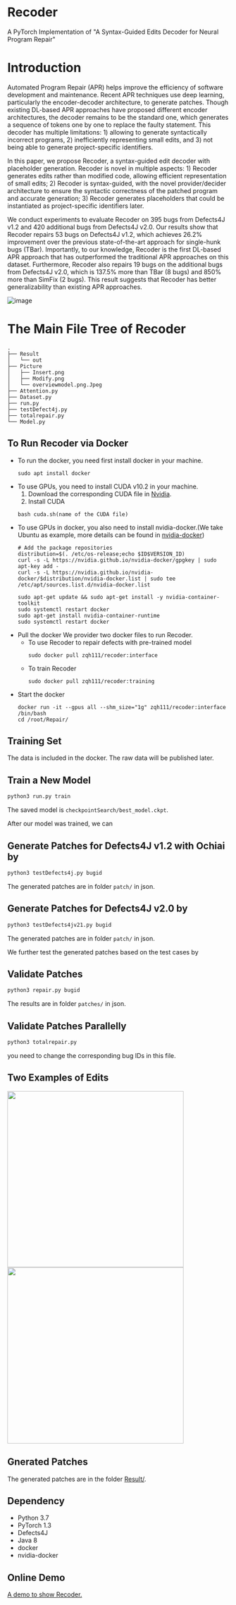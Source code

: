 # Recoder
A PyTorch Implementation of "A Syntax-Guided Edits Decoder for Neural Program Repair"

# Introduction
Automated Program Repair (APR) helps improve the efficiency of software development and maintenance. Recent APR techniques use deep learning, particularly the encoder-decoder architecture, to generate patches. Though existing DL-based APR approaches have proposed different encoder architectures, the decoder remains to be the standard one, which generates a sequence of tokens one by one to replace the faulty statement. This decoder has multiple limitations: 1) allowing to generate syntactically incorrect programs, 2) inefficiently representing small edits, and 3) not being able to generate project-specific identifiers.

In this paper, we propose Recoder, a syntax-guided edit decoder with placeholder generation. Recoder is novel in multiple aspects: 1) Recoder generates edits rather than modified code, allowing efficient representation of small edits; 2) Recoder is syntax-guided, with the novel provider/decider architecture to ensure the syntactic correctness of the patched program and accurate generation; 3) Recoder generates placeholders that could be instantiated as project-specific identifiers later.

We conduct experiments to evaluate Recoder on 395 bugs from Defects4J v1.2 and 420 additional bugs from Defects4J v2.0. Our results show that Recoder repairs 53 bugs on Defects4J v1.2, which achieves 26.2% improvement over the previous state-of-the-art approach for single-hunk bugs (TBar). Importantly, to our knowledge, Recoder is the first DL-based APR approach that has outperformed the traditional APR approaches on this dataset. Furthermore, Recoder also repairs 19 bugs on the additional bugs from Defects4J v2.0, which is 137.5% more than TBar (8 bugs) and 850% more than SimFix (2 bugs). This result suggests that Recoder has better generalizability than existing APR approaches.

![image](https://github.com/FSE2021anonymous/Recoder/blob/master/picture/overviewmodel.png.Jpeg)

# The Main File Tree of Recoder

```
.
├── Result
│   └── out
├── Picture
│   ├── Insert.png
│   ├── Modify.png
│   └── overviewmodel.png.Jpeg
├── Attention.py
├── Dataset.py
├── run.py
├── testDefect4j.py
├── totalrepair.py
└── Model.py
```

## To Run Recoder via Docker

* To run the docker, you need first install docker in your machine.
    ```
    sudo apt install docker
    ```
* To use GPUs, you need to install CUDA v10.2 in your machine.
    1. Download the corresponding CUDA file in [Nvidia](https://developer.nvidia.com/cuda-toolkit-archive).
    2. Install CUDA
    ```
    bash cuda.sh(name of the CUDA file)
    ```
* To use GPUs in docker, you also need to install nvidia-docker.(We take Ubuntu as example, more details can be found in [nvidia-docker](https://github.com/NVIDIA/nvidia-docker))
    ```
    # Add the package repositories
    distribution=$(. /etc/os-release;echo $ID$VERSION_ID)
    curl -s -L https://nvidia.github.io/nvidia-docker/gpgkey | sudo apt-key add -
    curl -s -L https://nvidia.github.io/nvidia-docker/$distribution/nvidia-docker.list | sudo tee /etc/apt/sources.list.d/nvidia-docker.list

    sudo apt-get update && sudo apt-get install -y nvidia-container-toolkit
    sudo systemctl restart docker
    sudo apt-get install nvidia-container-runtime
    sudo systemctl restart docker
    ```
* Pull the docker
    We provider two  docker files to run Recoder.
    * To use Recoder to repair defects with pre-trained model
        ```
        sudo docker pull zqh111/recoder:interface 
        ```
    * To train Recoder
        ```
        sudo docker pull zqh111/recoder:training 
        ```
* Start the docker
    ```
    docker run -it --gpus all --shm_size="1g" zqh111/recoder:interface /bin/bash
    cd /root/Repair/
    ```
## Training Set
The data is included in the docker. The raw data will be published later.

## Train a New Model
```python
python3 run.py train
```
The saved model is ```checkpointSearch/best_model.ckpt```.

After our model was trained, we can 

## Generate Patches for Defects4J v1.2 with Ochiai by
```python
python3 testDefects4j.py bugid
```

The generated patches are in folder ```patch/``` in json.

## Generate Patches for Defects4J v2.0 by
```python
python3 testDefects4jv21.py bugid
```

The generated patches are in folder ```patch/``` in json.

We further test the generated patches based on the test cases by

## Validate Patches
```python
python3 repair.py bugid
```

The results are in folder ```patches/``` in json.

## Validate Patches Parallelly
```python
python3 totalrepair.py
```
 you need to change the corresponding bug IDs in this file. 
## Two Examples of Edits

<img src="https://github.com/pkuzqh/Recoder/blob/master/picture/Insert.png" metaname="viewport" width="400"/><img src="https://github.com/pkuzqh/Recoder/blob/master/picture/Modify.png" metaname="viewport" width="400"/> 

## Gnerated Patches
The generated patches are in the folder [Result/](https://github.com/FSE2021anonymous/Recoder/blob/master/Result).


## Dependency
* Python 3.7
* PyTorch 1.3
* Defects4J
* Java 8
* docker
* nvidia-docker

## Online Demo
[A demo to show Recoder.](http://35.194.10.109:8081/)
